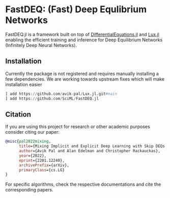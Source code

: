 # FastDEQ: (Fast) Deep Equlibrium Networks

FastDEQ.jl is a framework built on top of [DifferentialEquations.jl](https://diffeq.sciml.ai/stable/) and [Lux.jl](https://lux.csail.mit.edu/dev/) enabling the efficient training and inference for Deep Equilibrium Networks (Infinitely Deep Neural Networks).

## Installation

Currently the package is not registered and requires manually installing a few dependencies. We are working towards upstream fixes which will make installation easier

```julia
] add https://github.com/avik-pal/Lux.jl.git#main
] add https://github.com/SciML/FastDEQ.jl
```

## Citation

If you are using this project for research or other academic purposes consider citing our paper:

```bibtex
@misc{pal2022mixing,
      title={Mixing Implicit and Explicit Deep Learning with Skip DEQs and Infinite Time Neural ODEs (Continuous DEQs)}, 
      author={Avik Pal and Alan Edelman and Christopher Rackauckas},
      year={2022},
      eprint={2201.12240},
      archivePrefix={arXiv},
      primaryClass={cs.LG}
}
```

For specific algorithms, check the respective documentations and cite the corresponding papers.